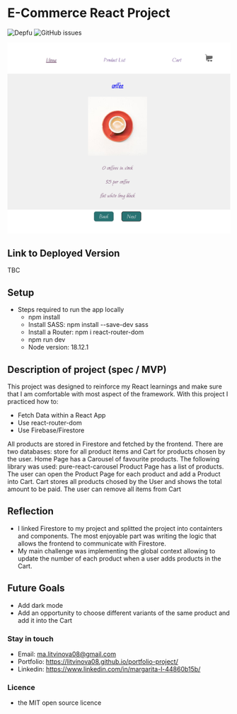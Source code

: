 # E-Commerce React Project

![Depfu](https://img.shields.io/depfu/litvinova08/e-commerce-react)
![GitHub issues](https://img.shields.io/github/issues/litvinova08/e-commerce-react)

![project screenshot](./e-store/src/assets/screenshot.png)

## Link to Deployed Version

TBC

## Setup

- Steps required to run the app locally
  - npm install
  - Install SASS: npm install --save-dev sass
  - Install a Router: npm i react-router-dom
  - npm run dev
  - Node version: 18.12.1

## Description of project (spec / MVP)

This project was designed to reinforce my React learnings and make sure that I am comfortable with most aspect of the framework. With this project I practiced how to:

- Fetch Data within a React App
- Use react-router-dom
- Use Firebase/Firestore

All products are stored in Firestore and fetched by the frontend. There are two databases: store for all product items and Cart for products chosen by the user.
Home Page has a Carousel of favourite products. The following library was used: pure-react-carousel
Product Page has a list of products. The user can open the Product Page for each product and add a Product into Cart.
Cart stores all products chosed by the User and shows the total amount to be paid. The user can remove all items from Cart

## Reflection

- I linked Firestore to my project and splitted the project into containters and components. The most enjoyable part was writing the logic that allows the frontend to communicate with Firestore.
- My main challenge was implementing the global context allowing to update the number of each product when a user adds products in the Cart.

## Future Goals

- Add dark mode
- Add an opportunity to choose different variants of the same product and add it into the Cart

### Stay in touch

- Email: ma.litvinova08@gmail.com
- Portfolio: https://litvinova08.github.io/portfolio-project/
- Linkedin: https://www.linkedin.com/in/margarita-l-44860b15b/

### Licence

- the MIT open source licence
